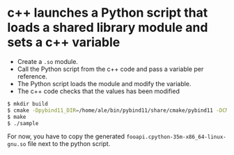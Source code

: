 # c++ launches a Python script that loads a shared library module and sets a c++ variable

- Create a `.so` module.
- Call the Python script from the c++ code and pass a variable per reference.
- The Python script loads the module and modify the variable.
- The c++ code checks that the values has been modified

~~~.sh
$ mkdir build
$ cmake -Dpybind11_DIR=/home/ale/bin/pybind11/share/cmake/pybind11 -DCMAKE_BUILD_TYPE=Debug ..
$ make
$ ./sample
~~~

For now, you have to copy the generated `fooapi.cpython-35m-x86_64-linux-gnu.so` file next to the python script.
